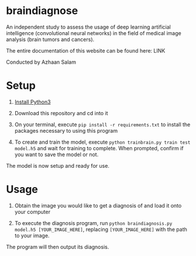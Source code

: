 # braindiagnose
An independent study to assess the usage of deep learning artificial intelligence (convolutional neural networks) in the field of medical image analysis (brain tumors and cancers).

The entire documentation of this website can be found here: LINK

Conducted by Azhaan Salam
# Setup
1. [Install Python3](https://realpython.com/installing-python/)

2. Download this repository and cd into it

3. On your terminal, execute `pip install -r requirements.txt` to install the packages necessary to using this program

4. To create and train the model, execute `python trainbrain.py train test model.h5` and wait for training to complete.
    When prompted, confirm if you want to save the model or not.

The model is now setup and ready for use.
# Usage

1. Obtain the image you would like to get a diagnosis of and load it onto your computer

2. To execute the diagnosis program, run `python braindiagnosis.py model.h5 [YOUR_IMAGE_HERE]`, replacing `[YOUR_IMAGE_HERE]` with the path to your image.

The program will then output its diagnosis.